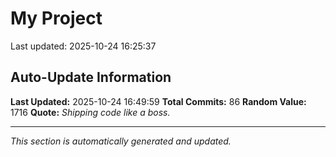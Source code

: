 # My Project


Last updated: 2025-10-24 16:25:37






















































































## Auto-Update Information

**Last Updated:** 2025-10-24 16:49:59
**Total Commits:** 86
**Random Value:** 1716
**Quote:** _Shipping code like a boss._

---
_This section is automatically generated and updated._